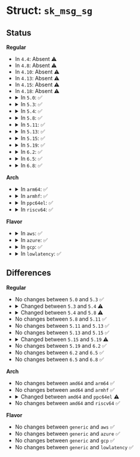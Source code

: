 # Struct: <code>sk_msg_sg</code>

## Status
<b>Regular</b>
<ul>
<li>
In <code>4.4</code>: Absent ⚠️
</li>
<li>
In <code>4.8</code>: Absent ⚠️
</li>
<li>
In <code>4.10</code>: Absent ⚠️
</li>
<li>
In <code>4.13</code>: Absent ⚠️
</li>
<li>
In <code>4.15</code>: Absent ⚠️
</li>
<li>
In <code>4.18</code>: Absent ⚠️
</li>
<li>
<details>
<summary>In <code>5.0</code>: ✅</summary>

```c
struct sk_msg_sg {
    u32 start;
    u32 curr;
    u32 end;
    u32 size;
    u32 copybreak;
    bool copy[17];
    struct scatterlist data[18];
};
```
</details>
</li>
<li>
<details>
<summary>In <code>5.3</code>: ✅</summary>

```c
struct sk_msg_sg {
    u32 start;
    u32 curr;
    u32 end;
    u32 size;
    u32 copybreak;
    bool copy[17];
    struct scatterlist data[18];
};
```
</details>
</li>
<li>
<details>
<summary>In <code>5.4</code>: ✅</summary>

```c
struct sk_msg_sg {
    u32 start;
    u32 curr;
    u32 end;
    u32 size;
    u32 copybreak;
    bool copy[17];
    struct scatterlist data[19];
};
```
</details>
</li>
<li>
<details>
<summary>In <code>5.8</code>: ✅</summary>

```c
struct sk_msg_sg {
    u32 start;
    u32 curr;
    u32 end;
    u32 size;
    u32 copybreak;
    long unsigned int copy;
    struct scatterlist data[19];
};
```
</details>
</li>
<li>
<details>
<summary>In <code>5.11</code>: ✅</summary>

```c
struct sk_msg_sg {
    u32 start;
    u32 curr;
    u32 end;
    u32 size;
    u32 copybreak;
    long unsigned int copy;
    struct scatterlist data[19];
};
```
</details>
</li>
<li>
<details>
<summary>In <code>5.13</code>: ✅</summary>

```c
struct sk_msg_sg {
    u32 start;
    u32 curr;
    u32 end;
    u32 size;
    u32 copybreak;
    long unsigned int copy;
    struct scatterlist data[19];
};
```
</details>
</li>
<li>
<details>
<summary>In <code>5.15</code>: ✅</summary>

```c
struct sk_msg_sg {
    u32 start;
    u32 curr;
    u32 end;
    u32 size;
    u32 copybreak;
    long unsigned int copy;
    struct scatterlist data[19];
};
```
</details>
</li>
<li>
<details>
<summary>In <code>5.19</code>: ✅</summary>

```c
struct sk_msg_sg {
    u32 start;
    u32 curr;
    u32 end;
    u32 size;
    u32 copybreak;
    long unsigned int copy[1];
    struct scatterlist data[19];
};
```
</details>
</li>
<li>
<details>
<summary>In <code>6.2</code>: ✅</summary>

```c
struct sk_msg_sg {
    u32 start;
    u32 curr;
    u32 end;
    u32 size;
    u32 copybreak;
    long unsigned int copy[1];
    struct scatterlist data[19];
};
```
</details>
</li>
<li>
<details>
<summary>In <code>6.5</code>: ✅</summary>

```c
struct sk_msg_sg {
    u32 start;
    u32 curr;
    u32 end;
    u32 size;
    u32 copybreak;
    long unsigned int copy[1];
    struct scatterlist data[19];
};
```
</details>
</li>
<li>
<details>
<summary>In <code>6.8</code>: ✅</summary>

```c
struct sk_msg_sg {
    u32 start;
    u32 curr;
    u32 end;
    u32 size;
    u32 copybreak;
    long unsigned int copy[1];
    struct scatterlist data[19];
};
```
</details>
</li>
</ul>
<b>Arch</b>
<ul>
<li>
<details>
<summary>In <code>arm64</code>: ✅</summary>

```c
struct sk_msg_sg {
    u32 start;
    u32 curr;
    u32 end;
    u32 size;
    u32 copybreak;
    bool copy[17];
    struct scatterlist data[19];
};
```
</details>
</li>
<li>
<details>
<summary>In <code>armhf</code>: ✅</summary>

```c
struct sk_msg_sg {
    u32 start;
    u32 curr;
    u32 end;
    u32 size;
    u32 copybreak;
    bool copy[17];
    struct scatterlist data[19];
};
```
</details>
</li>
<li>
<details>
<summary>In <code>ppc64el</code>: ✅</summary>

```c
struct sk_msg_sg {
    u32 start;
    u32 curr;
    u32 end;
    u32 size;
    u32 copybreak;
    bool copy[16];
    struct scatterlist data[18];
};
```
</details>
</li>
<li>
<details>
<summary>In <code>riscv64</code>: ✅</summary>

```c
struct sk_msg_sg {
    u32 start;
    u32 curr;
    u32 end;
    u32 size;
    u32 copybreak;
    bool copy[17];
    struct scatterlist data[19];
};
```
</details>
</li>
</ul>
<b>Flavor</b>
<ul>
<li>
<details>
<summary>In <code>aws</code>: ✅</summary>

```c
struct sk_msg_sg {
    u32 start;
    u32 curr;
    u32 end;
    u32 size;
    u32 copybreak;
    bool copy[17];
    struct scatterlist data[19];
};
```
</details>
</li>
<li>
<details>
<summary>In <code>azure</code>: ✅</summary>

```c
struct sk_msg_sg {
    u32 start;
    u32 curr;
    u32 end;
    u32 size;
    u32 copybreak;
    bool copy[17];
    struct scatterlist data[19];
};
```
</details>
</li>
<li>
<details>
<summary>In <code>gcp</code>: ✅</summary>

```c
struct sk_msg_sg {
    u32 start;
    u32 curr;
    u32 end;
    u32 size;
    u32 copybreak;
    bool copy[17];
    struct scatterlist data[19];
};
```
</details>
</li>
<li>
<details>
<summary>In <code>lowlatency</code>: ✅</summary>

```c
struct sk_msg_sg {
    u32 start;
    u32 curr;
    u32 end;
    u32 size;
    u32 copybreak;
    bool copy[17];
    struct scatterlist data[19];
};
```
</details>
</li>
</ul>

## Differences
<b>Regular</b>
<ul>
<li>
No changes between <code>5.0</code> and <code>5.3</code> ✅
</li>
<li>
<details>
<summary>Changed between <code>5.3</code> and <code>5.4</code> ⚠️</summary>
<ul>
<li>
<b>Field type changed. </b>
<code>struct scatterlist data[18]</code> ➡️ <code>struct scatterlist data[19]</code>
</li>
</ul>
</details>
</li>
<li>
<details>
<summary>Changed between <code>5.4</code> and <code>5.8</code> ⚠️</summary>
<ul>
<li>
<b>Field type changed. </b>
<code>bool copy[17]</code> ➡️ <code>long unsigned int copy</code>
</li>
</ul>
</details>
</li>
<li>
No changes between <code>5.8</code> and <code>5.11</code> ✅
</li>
<li>
No changes between <code>5.11</code> and <code>5.13</code> ✅
</li>
<li>
No changes between <code>5.13</code> and <code>5.15</code> ✅
</li>
<li>
<details>
<summary>Changed between <code>5.15</code> and <code>5.19</code> ⚠️</summary>
<ul>
<li>
<b>Field type changed. </b>
<code>long unsigned int copy</code> ➡️ <code>long unsigned int copy[1]</code>
</li>
</ul>
</details>
</li>
<li>
No changes between <code>5.19</code> and <code>6.2</code> ✅
</li>
<li>
No changes between <code>6.2</code> and <code>6.5</code> ✅
</li>
<li>
No changes between <code>6.5</code> and <code>6.8</code> ✅
</li>
</ul>
<b>Arch</b>
<ul>
<li>
No changes between <code>amd64</code> and <code>arm64</code> ✅
</li>
<li>
No changes between <code>amd64</code> and <code>armhf</code> ✅
</li>
<li>
<details>
<summary>Changed between <code>amd64</code> and <code>ppc64el</code> ⚠️</summary>
<ul>
<li>
<b>Field type changed. </b>
<code>bool copy[17]</code> ➡️ <code>bool copy[16]</code>
</li>
<li>
<b>Field type changed. </b>
<code>struct scatterlist data[19]</code> ➡️ <code>struct scatterlist data[18]</code>
</li>
</ul>
</details>
</li>
<li>
No changes between <code>amd64</code> and <code>riscv64</code> ✅
</li>
</ul>
<b>Flavor</b>
<ul>
<li>
No changes between <code>generic</code> and <code>aws</code> ✅
</li>
<li>
No changes between <code>generic</code> and <code>azure</code> ✅
</li>
<li>
No changes between <code>generic</code> and <code>gcp</code> ✅
</li>
<li>
No changes between <code>generic</code> and <code>lowlatency</code> ✅
</li>
</ul>
